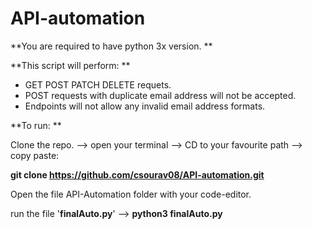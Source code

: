 # API-automation

**You are required to have python 3x version.
**

**This script will perform: 
**

- GET POST PATCH DELETE requets.
- POST requests with duplicate email address will not be accepted.
- Endpoints will not allow any invalid email address formats.

**To run: 
**

Clone the repo. --> open your terminal --> CD to your favourite path --> 
copy paste: 

**git clone https://github.com/csourav08/API-automation.git**

Open the file API-Automation folder with your code-editor.

run the file '**finalAuto.py**' --> **python3 finalAuto.py**
